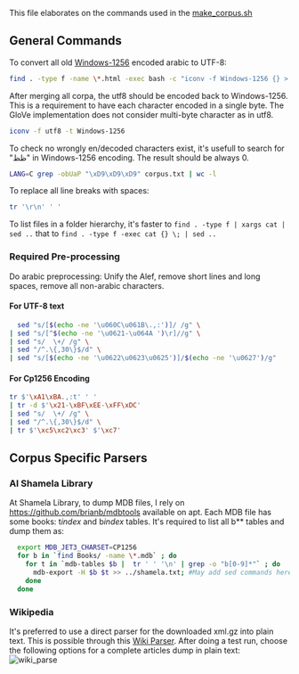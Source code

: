 This file elaborates on the commands used in the [make_corpus.sh](make_corpus.sh)

## General Commands

To convert all old [Windows-1256](https://en.wikipedia.org/wiki/Windows-1256) encoded arabic to UTF-8:
```sh
find . -type f -name \*.html -exec bash -c "iconv -f Windows-1256 {} > {}.utf8" \;
```

After merging all corpa, the utf8 should be encoded back to Windows-1256. This is a requirement to have each character encoded in a single byte. The GloVe implementation does not consider multi-byte character as in utf8.
```sh
iconv -f utf8 -t Windows-1256
```

To check no wrongly en/decoded characters exist, it's usefull to search for "ظظ" in Windows-1256 encoding. The result should be always 0.
```sh
LANG=C grep -obUaP "\xD9\xD9\xD9" corpus.txt | wc -l
```

To replace all line breaks with spaces:
```sh
tr '\r\n' ' '
```

To list files in a folder hierarchy, it's faster to ``find . -type f | xargs cat | sed ..`` that to ``find . -type f -exec cat {} \; | sed ..``

### Required Pre-processing
Do arabic preprocessing: Unify the Alef, remove short lines and long spaces, remove all non-arabic characters.

#### For UTF-8 text
```sh
  sed "s/[$(echo -ne '\u060C\u061B\.,:')]/ /g" \
| sed "s/[^$(echo -ne '\u0621-\u064A ')\r]//g" \
| sed "s/  \+/ /g" \
| sed "/^.\{,30\}$/d" \
| sed "s/[$(echo -ne '\u0622\u0623\u0625')]/$(echo -ne '\u0627')/g"
```

#### For Cp1256 Encoding
```sh
tr $'\xA1\xBA.,:t' ' '
| tr -d $'\x21-\xBF\xEE-\xFF\xDC'
| sed "s/  \+/ /g" \
| sed "/^.\{,30\}$/d" \
| tr $'\xc5\xc2\xc3' $'\xc7'
```

## Corpus Specific Parsers
### Al Shamela Library
At Shamela Library, to dump MDB files, I rely on https://github.com/brianb/mdbtools available on apt.
Each MDB file has some books: t*index* and b*index* tables. It's required to list all b** tables and dump them as:
```sh
  export MDB_JET3_CHARSET=CP1256
  for b in `find Books/ -name \*.mdb` ; do 
    for t in `mdb-tables $b |  tr ' ' '\n' | grep -o "b[0-9]*"` ; do
      mdb-export -H $b $t >> ../shamela.txt; #May add sed commands here as well!
    done
  done
```

### Wikipedia
It's preferred to use a direct parser for the downloaded xml.gz into plain text. This is possible through this [Wiki 
Parser](https://dizzylogic.com/wiki-parser/). After doing a test run, choose the following options for a complete articles dump in plain text:
![wiki_parse](https://user-images.githubusercontent.com/90985/40912749-c55b9c26-67f2-11e8-904f-fc309b4c59c2.jpg)


